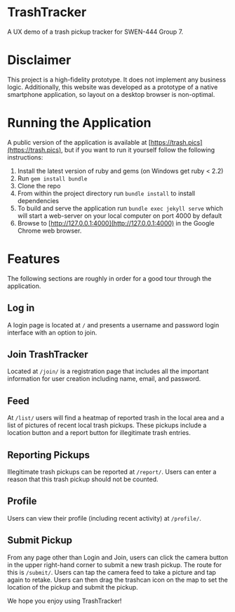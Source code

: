 # TrashTracker
A UX demo of a trash pickup tracker for SWEN-444 Group 7.

# Disclaimer
This project is a high-fidelity prototype. It does not implement any business logic.
Additionally, this website was developed as a prototype of a native smartphone application, so layout on a desktop browser is non-optimal.

# Running the Application
A public version of the application is available at [https://trash.pics](https://trash.pics), but if you want to run it yourself follow the following instructions:

1. Install the latest version of ruby and gems (on Windows get ruby < 2.2)
2. Run `gem install bundle`
3. Clone the repo
3. From within the project directory run `bundle install` to install dependencies
4. To build and serve the application run `bundle exec jekyll serve` which will start a web-server on your local computer on port 4000 by default
5. Browse to [http://127.0.0.1:4000](http://127.0.0.1:4000) in the Google Chrome web browser.

# Features
The following sections are roughly in order for a good tour through the application.

## Log in
A login page is located at `/` and presents a username and password login interface with an option to join.

## Join TrashTracker
Located at `/join/` is a registration page that includes all the important information for user creation including name, email, and password.

## Feed
At `/list/` users will find a heatmap of reported trash in the local area and a list of pictures of recent local trash pickups. These pickups include a location button and a report button for illegitimate trash entries.

## Reporting Pickups
Illegitimate trash pickups can be reported at `/report/`. Users can enter a reason that this trash pickup should not be counted.

## Profile
Users can view their profile (including recent activity) at `/profile/`.

## Submit Pickup
From any page other than Login and Join, users can click the camera button in the upper right-hand corner to submit a new trash pickup. The route for this is `/submit/`. Users can tap the camera feed to take a picture and tap again to retake.
Users can then drag the trashcan icon on the map to set the location of the pickup and submit the pickup.


We hope you enjoy using TrashTracker!
